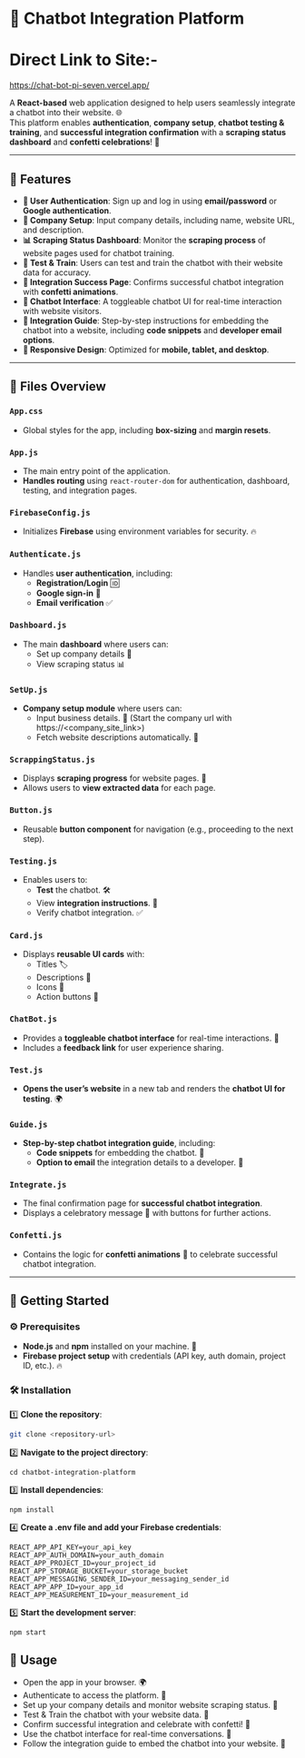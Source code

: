 # 🤖 Chatbot Integration Platform  

# Direct Link to Site:- 
https://chat-bot-pi-seven.vercel.app/

A **React-based** web application designed to help users seamlessly integrate a chatbot into their website. 🌐  
This platform enables **authentication**, **company setup**, **chatbot testing & training**, and **successful integration confirmation** with a **scraping status dashboard** and **confetti celebrations**! 🎉  

---

## 🚀 Features  

- **🔐 User Authentication**: Sign up and log in using **email/password** or **Google authentication**.  
- **🏢 Company Setup**: Input company details, including name, website URL, and description.  
- **📊 Scraping Status Dashboard**: Monitor the **scraping process** of website pages used for chatbot training.  
- **🧠 Test & Train**: Users can test and train the chatbot with their website data for accuracy.  
- **🎉 Integration Success Page**: Confirms successful chatbot integration with **confetti animations**.  
- **💬 Chatbot Interface**: A toggleable chatbot UI for real-time interaction with website visitors.  
- **📖 Integration Guide**: Step-by-step instructions for embedding the chatbot into a website, including **code snippets** and **developer email options**.  
- **📱 Responsive Design**: Optimized for **mobile, tablet, and desktop**.  

---

## 📁 Files Overview  

### `App.css`  
- Global styles for the app, including **box-sizing** and **margin resets**.  

### `App.js`  
- The main entry point of the application.  
- **Handles routing** using `react-router-dom` for authentication, dashboard, testing, and integration pages.  

### `FirebaseConfig.js`  
- Initializes **Firebase** using environment variables for security. 🔥  

### `Authenticate.js`  
- Handles **user authentication**, including:  
  - **Registration/Login** 🆔  
  - **Google sign-in** 🔑  
  - **Email verification** ✅  

### `Dashboard.js`  
- The main **dashboard** where users can:  
  - Set up company details 🏢  
  - View scraping status 📊

### `SetUp.js`  
- **Company setup module** where users can:  
  - Input business details. 🏢  (Start the company url with https://<company_site_link>) 
  - Fetch website descriptions automatically. 📝  

### `ScrappingStatus.js`  
- Displays **scraping progress** for website pages. 🔄  
- Allows users to **view extracted data** for each page.  

### `Button.js`  
- Reusable **button component** for navigation (e.g., proceeding to the next step).

### `Testing.js`  
- Enables users to:  
  - **Test** the chatbot. 🛠️  
  - View **integration instructions**. 📜  
  - Verify chatbot integration. ✅  

### `Card.js`  
- Displays **reusable UI cards** with:  
  - Titles 🏷️  
  - Descriptions 📄  
  - Icons 🔹  
  - Action buttons 🔘  

### `ChatBot.js`  
- Provides a **toggleable chatbot interface** for real-time interactions. 💬  
- Includes a **feedback link** for user experience sharing.

### `Test.js`  
- **Opens the user’s website** in a new tab and renders the **chatbot UI for testing**. 🌍  

### `Guide.js`  
- **Step-by-step chatbot integration guide**, including:  
  - **Code snippets** for embedding the chatbot. 📝  
  - **Option to email** the integration details to a developer. 📧

### `Integrate.js`  
- The final confirmation page for **successful chatbot integration**.  
- Displays a celebratory message 🎉 with buttons for further actions.  


### `Confetti.js`  
- Contains the logic for **confetti animations** 🎊 to celebrate successful chatbot integration.

---

## 🔧 Getting Started  

### ⚙️ Prerequisites  
- **Node.js** and **npm** installed on your machine. 🔗  
- **Firebase project setup** with credentials (API key, auth domain, project ID, etc.). 🔥  

### 🛠️ Installation  

1️⃣ **Clone the repository**:  

   ```bash
   git clone <repository-url>
   ```
2️⃣ **Navigate to the project directory**:

    cd chatbot-integration-platform

3️⃣ **Install dependencies**:

    npm install

4️⃣ **Create a .env file and add your Firebase credentials**:

    REACT_APP_API_KEY=your_api_key
    REACT_APP_AUTH_DOMAIN=your_auth_domain
    REACT_APP_PROJECT_ID=your_project_id
    REACT_APP_STORAGE_BUCKET=your_storage_bucket
    REACT_APP_MESSAGING_SENDER_ID=your_messaging_sender_id
    REACT_APP_APP_ID=your_app_id
    REACT_APP_MEASUREMENT_ID=your_measurement_id

5️⃣ **Start the development server**:

    npm start

## 📌 Usage
- Open the app in your browser. 🌍
- Authenticate to access the platform. 🔐
- Set up your company details and monitor website scraping status. 🏢
- Test & Train the chatbot with your website data. 🧠
- Confirm successful integration and celebrate with confetti! 🎉
- Use the chatbot interface for real-time conversations. 💬
- Follow the integration guide to embed the chatbot into your website. 📝

